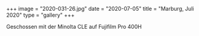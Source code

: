 +++
image = "2020-031-26.jpg"
date = "2020-07-05"
title = "Marburg, Juli 2020"
type = "gallery"
+++

Geschossen mit der Minolta CLE auf Fujifilm Pro 400H
